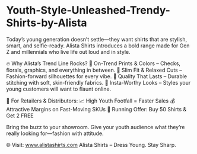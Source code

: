 # Youth-Style-Unleashed-Trendy-Shirts-by-Alista
Today’s young generation doesn’t settle—they want shirts that are stylish, smart, and selfie-ready. Alista Shirts introduces a bold range made for Gen Z and millennials who live life out loud and in style.

🔥 Why Alista’s Trend Line Rocks?
🎨 On-Trend Prints & Colors – Checks, florals, graphics, and everything in between.
👕 Slim Fit & Relaxed Cuts – Fashion-forward silhouettes for every vibe.
🧵 Quality That Lasts – Durable stitching with soft, skin-friendly fabrics.
📸 Insta-Worthy Looks – Styles your young customers will want to flaunt online.

🛒 For Retailers & Distributors:
📈 High Youth Footfall = Faster Sales
💰 Attractive Margins on Fast-Moving SKUs
🎁 Running Offer: Buy 50 Shirts & Get 2 FREE

Bring the buzz to your showroom. Give your youth audience what they’re really looking for—fashion with attitude.

🌐 Visit: www.alistashirts.com
Alista Shirts – Dress Young. Stay Sharp.

